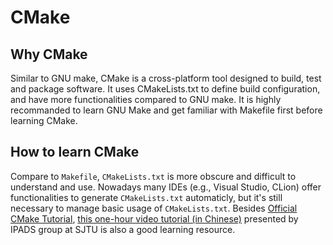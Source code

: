 # CMake 

## Why CMake 

Similar to GNU make, CMake is a cross-platform tool designed to build, test and package software. It uses CMakeLists.txt to define build configuration, and have more functionalities compared to GNU make. It is highly recommanded to learn GNU Make and get familiar with Makefile first before learning CMake. 

## How to learn CMake 

Compare to `Makefile`, `CMakeLists.txt` is more obscure and difficult to understand and use. Nowadays many IDEs (e.g., Visual Studio, CLion) offer functionalities to generate `CMakeLists.txt` automaticly, but it's still necessary to manage basic usage of `CMakeLists.txt`. Besides [Official CMake Tutorial](https://cmake.org/cmake/help/latest/guide/tutorial/index.html), [this one-hour video tutorial (in Chinese)](https://www.bilibili.com/video/BV14h41187FZ) presented by IPADS group at SJTU is also a good learning resource. 
